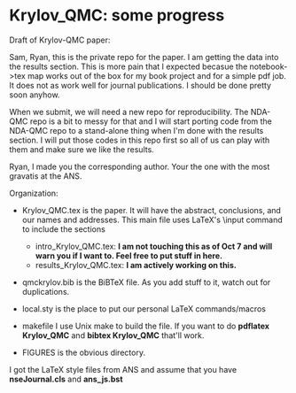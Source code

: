 # Krylov_QMC: some progress
Draft of Krylov-QMC paper:

Sam, Ryan, this is the private repo for the paper. I am getting the data into the results section. This is more pain that I expected becasue the notebook->tex map
works out of the box for my book project and for a simple pdf job. It does not as work well for journal publications. I should be done pretty soon anyhow.

When we submit, we will need a new repo for reproducibility. The NDA-QMC repo is a bit to messy for that and I will start porting code from the NDA-QMC repo to
a stand-alone thing when I'm done with the results section. I will put those codes in this repo first so all of us can play with them and make sure we like the
results.

Ryan, I made you the corresponding author. Your the one with the most gravatis at the ANS.

Organization: 

- Krylov_QMC.tex is the paper. It will have the abstract, conclusions, and our names and addresses. This main file uses LaTeX's \input command to include the sections

  - intro_Krylov_QMC.tex: __I am not touching this as of Oct 7 and will warn you if I want to. Feel free to put stuff in here.__
  - results_Krylov_QMC.tex: __I am actively working on this.__
  
- qmckrylov.bib is the BiBTeX file. As you add stuff to it, watch out for duplications.
- local.sty is the place to put our personal LaTeX commands/macros

- makefile I use Unix make to build the file. If you want to do __pdflatex Krylov_QMC__ and __bibtex Krylov_QMC__ that'll work.

- FIGURES is the obvious directory. 

I got the LaTeX style files from ANS and assume that you have __nseJournal.cls__ and __ans_js.bst__
  
